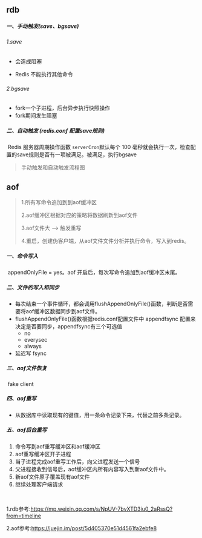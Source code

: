 ## rdb

##### **一、手动触发(save、bgsave)**

###### 1.save

- 会造成阻塞

- Redis 不能执行其他命令

###### 2.bgsave

- fork一个子进程，后台异步执行快照操作
- fork期间发生阻塞

##### 二、自动触发 (redis.conf 配置save规则)

​		Redis 服务器周期操作函数 `serverCron`默认每个 100 毫秒就会执行一次，检查配置的save规则是否有一项被满足。被满足，执行bgsave

> 手动触发和自动触发流程图




## aof




> 1.所有写命令追加到到aof缓冲区
>
> 2.aof缓冲区根据对应的策略将数据刷新到aof文件
>
> 3.aof文件大 --> 触发重写
>
> 4.重启，创建伪客户端，从aof文件文件分析并执行命令，写入到redis。



##### 一、命令写入

​		appendOnlyFile = yes。aof 开启后，每次写命令追加到aof缓冲区末尾。

##### 二、文件的写入和同步

- 每次结束一个事件循环，都会调用flushAppendOnlyFile()函数，判断是否需要将aof缓冲区数据同步到aof文件。
- flushAppendOnlyFile()函数根据redis.conf配置文件中 appendfsync 配置来决定是否要同步，appendfsync有三个可选值
  - no
  - everysec
  - always
- 延迟写 fsync

##### 三、aof文件恢复

​		fake client 

##### 四、aof重写

- 从数据库中读取现有的键值，用一条命令记录下来，代替之前多条记录。

##### 五、aof后台重写

1. 命令写到aof重写缓冲区和aof缓冲区
2. aof重写缓冲区开子进程
3. 当子进程完成aof重写工作后，向父进程发送一个信号
4. 父进程接收到信号后，aof缓冲区内所有内容写入到新aof文件中。
5. 新aof文件原子覆盖现有aof文件
6. 继续处理客户端请求



​		 























1.rdb参考:https://mp.weixin.qq.com/s/NpUV-7bvXTD3iu0_2aRssQ?from=timeline

2.aof参考:https://juejin.im/post/5d405370e51d4561fa2ebfe8

